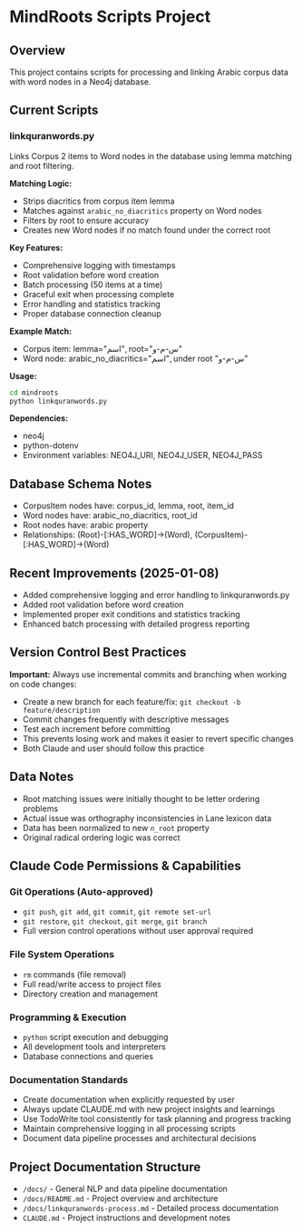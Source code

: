 # MindRoots Scripts Project

## Overview
This project contains scripts for processing and linking Arabic corpus data with word nodes in a Neo4j database.

## Current Scripts

### linkquranwords.py
Links Corpus 2 items to Word nodes in the database using lemma matching and root filtering.

**Matching Logic:**
- Strips diacritics from corpus item lemma
- Matches against `arabic_no_diacritics` property on Word nodes
- Filters by root to ensure accuracy
- Creates new Word nodes if no match found under the correct root

**Key Features:**
- Comprehensive logging with timestamps
- Root validation before word creation
- Batch processing (50 items at a time)
- Graceful exit when processing complete
- Error handling and statistics tracking
- Proper database connection cleanup

**Example Match:**
- Corpus item: lemma="اسم", root="س-م-و" 
- Word node: arabic_no_diacritics="اسم", under root "س-م-و"

**Usage:**
```bash
cd mindroots
python linkquranwords.py
```

**Dependencies:**
- neo4j
- python-dotenv
- Environment variables: NEO4J_URI, NEO4J_USER, NEO4J_PASS

## Database Schema Notes
- CorpusItem nodes have: corpus_id, lemma, root, item_id
- Word nodes have: arabic_no_diacritics, root_id
- Root nodes have: arabic property
- Relationships: (Root)-[:HAS_WORD]->(Word), (CorpusItem)-[:HAS_WORD]->(Word)

## Recent Improvements (2025-01-08)
- Added comprehensive logging and error handling to linkquranwords.py
- Added root validation before word creation
- Implemented proper exit conditions and statistics tracking
- Enhanced batch processing with detailed progress reporting

## Version Control Best Practices
**Important:** Always use incremental commits and branching when working on code changes:
- Create a new branch for each feature/fix: `git checkout -b feature/description`
- Commit changes frequently with descriptive messages
- Test each increment before committing
- This prevents losing work and makes it easier to revert specific changes
- Both Claude and user should follow this practice

## Data Notes
- Root matching issues were initially thought to be letter ordering problems
- Actual issue was orthography inconsistencies in Lane lexicon data
- Data has been normalized to new `n_root` property
- Original radical ordering logic was correct

## Claude Code Permissions & Capabilities

### Git Operations (Auto-approved)
- `git push`, `git add`, `git commit`, `git remote set-url`
- `git restore`, `git checkout`, `git merge`, `git branch`
- Full version control operations without user approval required

### File System Operations  
- `rm` commands (file removal)
- Full read/write access to project files
- Directory creation and management

### Programming & Execution
- `python` script execution and debugging
- All development tools and interpreters
- Database connections and queries

### Documentation Standards
- Create documentation when explicitly requested by user
- Always update CLAUDE.md with new project insights and learnings
- Use TodoWrite tool consistently for task planning and progress tracking
- Maintain comprehensive logging in all processing scripts
- Document data pipeline processes and architectural decisions

## Project Documentation Structure
- `/docs/` - General NLP and data pipeline documentation
- `/docs/README.md` - Project overview and architecture
- `/docs/linkquranwords-process.md` - Detailed process documentation
- `CLAUDE.md` - Project instructions and development notes